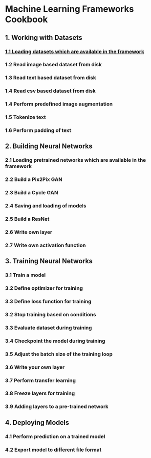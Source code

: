# Machine Learning Frameworks Cookbook
## 1. Working with Datasets
### [1.1 Loading datasets which are available in the framework](https://github.com/stante/ml-framework-cookbook/blob/master/Loading%20datasets%20which%20are%20available%20in%20the%20framework.ipynb)
### 1.2 Read image based dataset from disk
### 1.3 Read text based dataset from disk
### 1.4 Read csv based dataset from disk
### 1.4 Perform predefined image augmentation
### 1.5 Tokenize text
### 1.6 Perform padding of text

## 2. Building Neural Networks
### 2.1 Loading pretrained networks which are available in the framework
### 2.2 Build a Pix2Pix GAN
### 2.3 Build a Cycle GAN
### 2.4 Saving and loading of models
### 2.5 Build a ResNet
### 2.6 Write own layer
### 2.7 Write own activation function

## 3. Training Neural Networks
### 3.1 Train a model
### 3.2 Define optimizer for training
### 3.3 Define loss function for training
### 3.2 Stop training based on conditions
### 3.3 Evaluate dataset during training
### 3.4 Checkpoint the model during training
### 3.5 Adjust the batch size of the training loop
### 3.6 Write your own layer
### 3.7 Perform transfer learning
### 3.8 Freeze layers for training
### 3.9 Adding layers to a pre-trained network

## 4. Deploying Models
### 4.1 Perform prediction on a trained model
### 4.2 Export model to different file format
